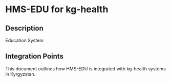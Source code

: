 # HMS-EDU for kg-health

## Description

Education System

## Integration Points

This document outlines how HMS-EDU is integrated with kg-health systems in Kyrgyzstan.
